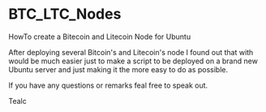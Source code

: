# BTC_LTC_Nodes
HowTo create a Bitecoin and Litecoin Node for Ubuntu

After deploying several Bitcoin's and Litecoin's node I found out that with would be much easier just to make a script to be deployed on a brand new Ubuntu server and just making it the more easy to do as possible.

If you have any questions or remarks feal free to speak out.

Tealc
